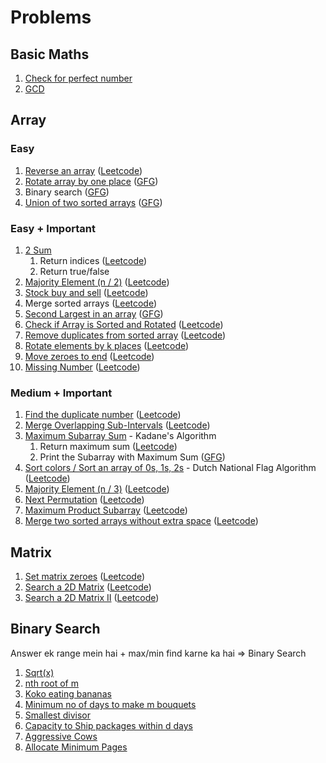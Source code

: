 # Problems

## Basic Maths

1. [Check for perfect number](perfect_number.cpp)
2. [GCD](gcd.cpp)

## Array

### Easy

1.  [Reverse an array](reverse_array.cpp) ([Leetcode](https://www.geeksforgeeks.org/problems/reverse-an-array/0))
2.  [Rotate array by one place](rotate_array_by_one_place.cpp) ([GFG](https://www.geeksforgeeks.org/problems/cyclically-rotate-an-array-by-one2614/1))
3.  Binary search ([GFG](https://www.geeksforgeeks.org/problems/who-will-win-1587115621/1))
4.  [Union of two sorted arrays](union_of_sorted_arrays.cpp) ([GFG](https://www.geeksforgeeks.org/problems/union-of-two-sorted-arrays-1587115621/1))

### Easy + Important

1.  [2 Sum](2_sum.cpp)
    1. Return indices ([Leetcode](https://leetcode.com/problems/two-sum/description/))
    2. Return true/false
2.  [Majority Element (n / 2)](majority_element_n_2.cpp) ([Leetcode](https://leetcode.com/problems/majority-element/description/))
3.  [Stock buy and sell](stock_buy_and_sell.cpp) ([Leetcode](https://leetcode.com/problems/best-time-to-buy-and-sell-stock/))
4.  Merge sorted arrays ([Leetcode](https://leetcode.com/problems/merge-sorted-array/description/))
5.  [Second Largest in an array](second_largest_in_array.cpp) ([GFG](https://www.geeksforgeeks.org/problems/second-largest3735/1))
6.  [Check if Array is Sorted and Rotated](check_array_is_sorted_and_rotated.cpp) ([Leetcode](https://leetcode.com/problems/check-if-array-is-sorted-and-rotated/description/))
7.  [Remove duplicates from sorted array](remove_duplicates_from_sorted_array.cpp) ([Leetcode](https://leetcode.com/problems/remove-duplicates-from-sorted-array/description/))
8.  [Rotate elements by k places](rotate_array.cpp) ([Leetcode](https://leetcode.com/problems/rotate-array/description/))
9.  [Move zeroes to end](move_zeroes_to_end.cpp) ([Leetcode](https://leetcode.com/problems/move-zeroes/description/))
10. [Missing Number](missing_number.cpp) ([Leetcode](https://leetcode.com/problems/missing-number/))

### Medium + Important

1.  [Find the duplicate number](find_duplicate_number.cpp) ([Leetcode](https://leetcode.com/problems/find-the-duplicate-number/description/))
2.  [Merge Overlapping Sub-Intervals](merge_intervals.cpp) ([Leetcode](https://leetcode.com/problems/merge-intervals/description/))
3.  [Maximum Subarray Sum](maximum_subarray_sum.cpp) - Kadane's Algorithm
    1. Return maximum sum ([Leetcode](https://leetcode.com/problems/maximum-subarray/description/))
    2. Print the Subarray with Maximum Sum ([GFG](https://www.geeksforgeeks.org/problems/maximum-sub-array5443/1))
4.  [Sort colors / Sort an array of 0s, 1s, 2s](sort_colors.cpp) - Dutch National Flag Algorithm ([Leetcode](https://leetcode.com/problems/sort-colors/description/))
5.  [Majority Element (n / 3)](majority_element_n_3.cpp) ([Leetcode](https://leetcode.com/problems/majority-element-ii/description/))
6.  [Next Permutation](next_permutation.cpp) ([Leetcode](https://leetcode.com/problems/next-permutation/))
7.  [Maximum Product Subarray](maximum_product_subarray.cpp) ([Leetcode](https://leetcode.com/problems/maximum-product-subarray/))
8.  [Merge two sorted arrays without extra space](merge_two_sorted_arrays_without_extra_space.cpp) ([Leetcode](https://www.geeksforgeeks.org/problems/merge-two-sorted-arrays-1587115620/1))

## Matrix

1.  [Set matrix zeroes](set_matrix_zeroes.cpp) ([Leetcode](https://leetcode.com/problems/set-matrix-zeroes/))
2.  [Search a 2D Matrix](search_2d_matrix.cpp) ([Leetcode](https://leetcode.com/problems/search-a-2d-matrix/))
3.  [Search a 2D Matrix II](search_2d_matrix_ii.cpp) ([Leetcode](https://leetcode.com/problems/search-a-2d-matrix-ii/))

## Binary Search

Answer ek range mein hai + max/min find karne ka hai => Binary Search

1. [Sqrt(x)](sqrt.cpp)
2. [nth root of m](nth_root_of_m.cpp)
3. [Koko eating bananas](koko_eating_bananas.cpp)
4. [Minimum no of days to make m bouquets](min_days_to_make_m_bouquets.cpp)
5. [Smallest divisor](smallest_divisor.cpp)
6. [Capacity to Ship packages within d days](capacity_to_ship_packages.cpp)
7. [Aggressive Cows](aggressive_cows.cpp)
8. [Allocate Minimum Pages](allocate_min_pages.cpp)
